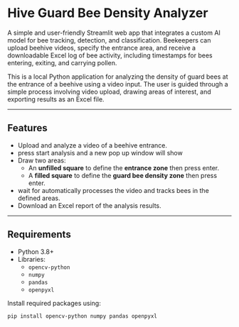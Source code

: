 # Hive Guard Bee Density Analyzer
A simple and user-friendly Streamlit web app that integrates a custom AI model for bee tracking, detection, and classification. Beekeepers can upload beehive videos, specify the entrance area, and receive a downloadable Excel log of bee activity, including timestamps for bees entering, exiting, and carrying pollen.


This is a local Python application for analyzing the density of guard bees at the entrance of a beehive using a video input. The user is guided through a simple process involving video upload, drawing areas of interest, and exporting results as an Excel file.

---

## Features

- Upload and analyze a video of a beehive entrance.
- press start analysis and a new pop up window will show
- Draw two areas:
  - An **unfilled square** to define the **entrance zone** then press enter.
  - A **filled square** to define the **guard bee density zone** then press enter.
- wait for automatically processes the video and tracks bees in the defined areas.
- Download an Excel report of the analysis results.

---

## Requirements

- Python 3.8+
- Libraries:
  - `opencv-python`
  - `numpy`
  - `pandas`
  - `openpyxl`
  
Install required packages using:

```bash
pip install opencv-python numpy pandas openpyxl


